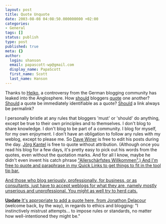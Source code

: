 ```yaml
---
layout: post
title: Quote Unquote
date: 2003-08-08 04:08:50.000000000 +02:00
categories:
- General
tags: []
status: publish
type: post
published: true
meta: {}
author:
  login: shanson
  email: papascott-wp@gmail.com
  display_name: PapaScott
  first_name: Scott
  last_name: Hanson
---
```

<p>Thanks to <a title="Been caught quoting by Heiko Hebig | hebig.com" href="http://www.hebig.com/archives/001360.html">Heiko</a>, a controversy from the German blogging community has leaked into the Anglosphere. How <a title="Das E-Business Weblog: Mal wieder: Zum Zitieren in Blogs" href="http://www.roell.net/weblog/archiv/2003/08/07/mal_wieder_zum_zitieren_in_blogs.shtml">should</a> bloggers <a title="Couchblog: Hunde die bellen" href="http://www.couchblog.de/couchblog/archives/2003/08/hunde_die_bellen.php">quote</a> one another? <a title="Das E-Business Weblog: Mal wieder: Zum Zitieren in Blogs" href="http://www.roell.net/weblog/archiv/2003/08/07/mal_wieder_zum_zitieren_in_blogs.shtml">Should</a> a quote be immediately identifiable as a quote? <a title="Das E-Business Weblog: Mal wieder: Zum Zitieren in Blogs" href="http://www.roell.net/weblog/archiv/2003/08/07/mal_wieder_zum_zitieren_in_blogs.shtml">Should</a> a link always be permalink?</p>
<p>I personally bristle at any rules that bloggers 'must' or 'should' do anything, except be true to their own principles and to themselves. I don't blog to share knowledge. I don't blog to be part of a community. I blog for myself, for my own enjoyment. I don't have an obligation to follow any rules with my weblog, except to please me. So <a title="Scripting News" href="http://www.scripting.com/">Dave Winer</a> is free to edit his posts during the day. <a title="Der Schockwellenreiter" href="http://www.schockwellenreiter.de/">Jörg Kantel</a> is free to quote without attribution. (Although once you read his blog for a few days, it's pretty easy to pick out his words from the quotes, even without the quotation marks. And for all I know, maybe he didn't even invent his catch phrase <a title="Google Search: "Allerschärfstes Willkommen"" href="http://www.google.com/search?num=50&hl=en&lr=&ie=ISO-8859-1&q=%22Allersch%E4rfstes Willkommen%22&btnG=Google Search">"Allerschärfstes Willkommen".) And I'm free to quote and paraphrase in my Quick Links to get things to fit in the tool tip bar.</p>
<p>And those who blog seriously, professionally, for business, or as consultants, just have to accept weblogs for what they are, namely mostly unserious and unprofessional. You might as well try to herd cats.</p>
<p><b>Update</b> It's appropriate to add a quote here, from <a title="Jonathon Delacour: Weblog Ethics" href="http://weblog.delacour.net/archives/2003/08/weblog_ethics.php">Jonathon Delacour</a> (welcome back, by the way), in regards to ethics and blogging: "I instinctively mistrust attempts... to impose rules or standards, no matter how well-intentioned they might be."</p>
